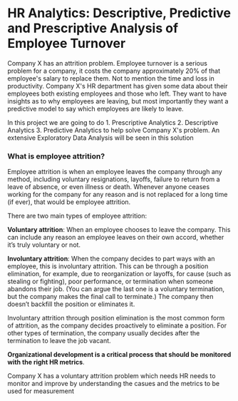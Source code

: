 # HR Analytics: Descriptive, Predictive and Prescriptive Analysis of Employee Turnover
Company X has an attrition problem. Employee turnover is a serious problem for a company, it costs the company approximately 20% of that employee's salary to replace them. Not to mention the time and loss in productivity. Company X's HR department has given some data about their employees both existing employees and those who left. They want to have insights as to why employees are leaving, but most importantly they want a predictive model to say which employees are likely to leave.

In this project we are going to do 1. Prescriptive Analytics 2. Descriptive Analytics 3. Predictive Analytics to help solve Company X's problem. An extensive Exploratory Data Analysis will be seen in this solution

### What is employee attrition?

Employee attrition is when an employee leaves the company through any method, including voluntary resignations, layoffs, failure to return from a leave of absence, or even illness or death. Whenever anyone ceases working for the company for any reason and is not replaced for a long time (if ever), that would be employee attrition.

There are two main types of employee attrition:

**Voluntary attrition**: When an employee chooses to leave the company. This can include any reason an employee leaves on their own accord, whether it’s truly voluntary or not. 

**Involuntary attrition**: When the company decides to part ways with an employee, this is involuntary attrition. This can be through a position elimination, for example, due to reorganization or layoffs, for cause (such as stealing or fighting), poor performance, or termination when someone abandons their job. (You can argue the last one is a voluntary termination, but the company makes the final call to terminate.) The company then doesn’t backfill the position or eliminates it.

Involuntary attrition through position elimination is the most common form of attrition, as the company decides proactively to eliminate a position. For other types of termination, the company usually decides after the termination to leave the job vacant.

**Organizational development is a critical process that should be monitored with the right HR metrics**. 

Company X has a voluntary attrition problem which needs HR needs to monitor and improve by understanding the casues and the metrics to be used for measurement
